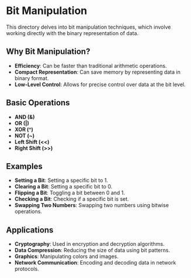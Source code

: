 # Bit Manipulation

This directory delves into bit manipulation techniques, which involve working directly with the binary representation of data.

## Why Bit Manipulation?

- **Efficiency**: Can be faster than traditional arithmetic operations.
- **Compact Representation**: Can save memory by representing data in binary format.
- **Low-Level Control**: Allows for precise control over data at the bit level.

## Basic Operations

- **AND (&)**
- **OR (|)**
- **XOR (^)**
- **NOT (~)**
- **Left Shift (<<)**
- **Right Shift (>>)**

## Examples

- **Setting a Bit**: Setting a specific bit to 1.
- **Clearing a Bit**: Setting a specific bit to 0.
- **Flipping a Bit**: Toggling a bit between 0 and 1.
- **Checking a Bit**: Checking if a specific bit is set.
- **Swapping Two Numbers**: Swapping two numbers using bitwise operations.

## Applications

- **Cryptography**: Used in encryption and decryption algorithms.
- **Data Compression**: Reducing the size of data using bit patterns.
- **Graphics**:  Manipulating colors and images.
- **Network Communication**: Encoding and decoding data in network protocols.